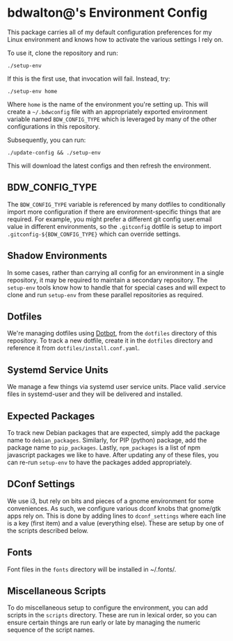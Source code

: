 # bdwalton@'s Environment Config

This package carries all of my default configuration preferences for
my Linux environment and knows how to activate the various settings I
rely on.

To use it, clone the repository and run:

```
./setup-env
```

If this is the first use, that invocation will fail. Instead, try:

```
./setup-env home
```

Where `home` is the name of the environment you're setting up. This
will create a `~/.bdwconfig` file with an appropriately exported
environment variable named `BDW_CONFIG_TYPE` which is leveraged by
many of the other configurations in this repository.

Subsequently, you can run:

```
./update-config && ./setup-env
```

This will download the latest configs and then refresh the
environment.


## BDW_CONFIG_TYPE

The `BDW_CONFIG_TYPE` variable is referenced by many dotfiles to
conditionally import more configuration if there are
environment-specific things that are required. For example, you might
prefer a different git config user.email value in different
environments, so the `.gitconfig` dotfile is setup to import
`.gitconfig-${BDW_CONFIG_TYPE}` which can override settings.

## Shadow Environments

In some cases, rather than carrying all config for an environment in a
single repository, it may be required to maintain a secondary
repository. The `setup-env` tools know how to handle that for special
cases and will expect to clone and run `setup-env` from these parallel
repositories as required.

## Dotfiles

We're managing dotfiles using
[Dotbot](https://github.com/anishathalye/dotbot), from the `dotfiles`
directory of this repository. To track a new dotfile, create it in the
`dotfiles` directory and reference it from
`dotfiles/install.conf.yaml`.

## Systemd Service Units

We manage a few things via systemd user service units. Place valid
.service files in systemd-user and they will be delivered and
installed.

## Expected Packages

To track new Debian packages that are expected, simply add the package
name to `debian_packages`. Similarly, for PIP (python) package, add
the package name to `pip_packages`. Lastly, `npm_packages` is a list
of npm javascript packages we like to have. After updating any of
these files, you can re-run `setup-env` to have the packages added
appropriately.

## DConf Settings

We use i3, but rely on bits and pieces of a gnome environment for some
conveniences. As such, we configure various dconf knobs that gnome/gtk apps rely
on. This is done by adding lines to `dconf_settings` where each line is a key
(first item) and a value (everything else). These are setup by one of the
scripts described below.

## Fonts

Font files in the `fonts` directory will be installed in ~/.fonts/.

## Miscellaneous Scripts

To do miscellaneous setup to configure the environment, you can add
scripts in the `scripts` directory. These are run in lexical order, so
you can ensure certain things are run early or late by managing the
numeric sequence of the script names.
